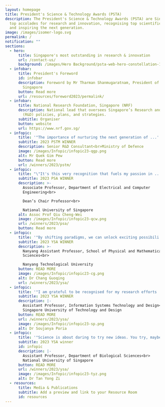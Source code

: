 ```yaml
---
layout: homepage
title: President's Science & Technology Awards (PSTA)
description: The President's Science & Technology Awards (PSTA) are Singapore's
  top accolades for research and innovation, recognising top scientific talent
  and inspiring the next generation.
image: /images/isomer-logo.svg
permalink: /
notification: ""
sections:
  - hero:
      title: Singapore's most outstanding in research & innovation
      url: /contact-us/
      background: /images/Hero Background/psta-web-hero-constellation-1920x1006px-dk.jpg
  - infobar:
      title: President's Foreword
      id: infobar
      description: Foreword by Mr Tharman Shanmugaratnam, President of The Republic of
        Singapore
      button: Read more
      url: /resources/foreword2023/permalink/
  - infobar:
      title: National Research Foundation, Singapore (NRF)
      description: National lead that oversees Singapore’s Research and Development
        (R&D) policies, plans, and strategies.
      subtitle: Organiser
      button: website
      url: https://www.nrf.gov.sg/
  - infopic:
      title: '"The importance of nurturing the next generation of ...'
      subtitle: 2023 PSTM WINNER
      description: Senior R&D Consultant<br>Ministry of Defence
      image: /images/Infopic/infopic23-qgp.png
      alt: Mr Quek Gim Pew
      button: Read more
      url: /winners/2023/pstm/
  - infopic:
      title: "\"It's this very recognition that fuels my passion in ..."
      subtitle: 2023 PSA WINNER
      description: >-
        Associate Professor, Department of Electrical and Computer
        Engineering<br>

        Dean’s Chair Professor<br>

        National University of Singapore
      alt: Assoc Prof Qiu Cheng-Wei
      image: /images/Infopic/infopic23-qcw.png
      url: /winners/2023/psa/
      button: Read more
  - infopic:
      title: '"By shifting paradigms, we can unlock exciting possibili...'
      subtitle: 2023 YSA WINNER
      description: >-
        Nanyang Assistant Professor, School of Physical and Mathematical
        Sciences<br>

        Nanyang Technological University
      button: READ MORE
      image: /images/Infopic/infopic23-cg.png
      alt: Dr Chang Guoqing
      url: /winners/2023/ysa/
  - infopic:
      title: '"I am grateful to be recognised for my research efforts ...'
      subtitle: 2023 YSA WINNER
      description: |-
        Assistant Professor, Information Systems Technology and Design<br>
        Singapore University of Technology and Design
      button: READ MORE
      url: /winners/2023/ysa/
      image: /images/Infopic/infopic23-sp.png
      alt: Dr Soujanya Poria
  - infopic:
      title: '"Science is about daring to try new ideas. You try, maybe...'
      subtitle: 2023 YSA winner
      id: infopic
      description: |-
        Assistant Professor, Department of Biological Sciences<br>
        National University of Singapore
      button: READ MORE
      url: /winners/2023/ysa/
      image: /images/Infopic/infopic23-tyz.png
      alt: Dr Tan Yong Zi
  - resources:
      title: Media & Publications
      subtitle: Add a preview and link to your Resource Room
      id: resources
---
```

